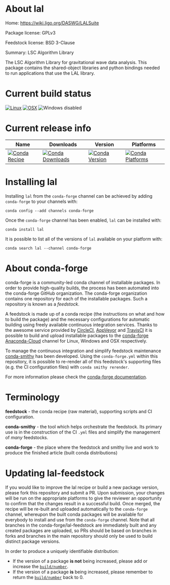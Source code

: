 About lal
=========

Home: https://wiki.ligo.org/DASWG/LALSuite

Package license: GPLv3

Feedstock license: BSD 3-Clause

Summary: LSC Algorithm Library

The LSC Algorithm Library for gravitational wave data analysis.
This package contains the shared-object libraries and python bindings
needed to run applications that use the LAL library.


Current build status
====================

[![Linux](https://img.shields.io/circleci/project/github/conda-forge/lal-feedstock/master.svg?label=Linux)](https://circleci.com/gh/conda-forge/lal-feedstock)
[![OSX](https://img.shields.io/travis/conda-forge/lal-feedstock/master.svg?label=macOS)](https://travis-ci.org/conda-forge/lal-feedstock)
![Windows disabled](https://img.shields.io/badge/Windows-disabled-lightgrey.svg)

Current release info
====================

| Name | Downloads | Version | Platforms |
| --- | --- | --- | --- |
| [![Conda Recipe](https://img.shields.io/badge/recipe-lal-green.svg)](https://anaconda.org/conda-forge/lal) | [![Conda Downloads](https://img.shields.io/conda/dn/conda-forge/lal.svg)](https://anaconda.org/conda-forge/lal) | [![Conda Version](https://img.shields.io/conda/vn/conda-forge/lal.svg)](https://anaconda.org/conda-forge/lal) | [![Conda Platforms](https://img.shields.io/conda/pn/conda-forge/lal.svg)](https://anaconda.org/conda-forge/lal) |

Installing lal
==============

Installing `lal` from the `conda-forge` channel can be achieved by adding `conda-forge` to your channels with:

```
conda config --add channels conda-forge
```

Once the `conda-forge` channel has been enabled, `lal` can be installed with:

```
conda install lal
```

It is possible to list all of the versions of `lal` available on your platform with:

```
conda search lal --channel conda-forge
```


About conda-forge
=================

conda-forge is a community-led conda channel of installable packages.
In order to provide high-quality builds, the process has been automated into the
conda-forge GitHub organization. The conda-forge organization contains one repository
for each of the installable packages. Such a repository is known as a *feedstock*.

A feedstock is made up of a conda recipe (the instructions on what and how to build
the package) and the necessary configurations for automatic building using freely
available continuous integration services. Thanks to the awesome service provided by
[CircleCI](https://circleci.com/), [AppVeyor](http://www.appveyor.com/)
and [TravisCI](https://travis-ci.org/) it is possible to build and upload installable
packages to the [conda-forge](https://anaconda.org/conda-forge)
[Anaconda-Cloud](http://docs.anaconda.org/) channel for Linux, Windows and OSX respectively.

To manage the continuous integration and simplify feedstock maintenance
[conda-smithy](http://github.com/conda-forge/conda-smithy) has been developed.
Using the ``conda-forge.yml`` within this repository, it is possible to re-render all of
this feedstock's supporting files (e.g. the CI configuration files) with ``conda smithy rerender``.

For more information please check the [conda-forge documentation](https://conda-forge.org/docs/).

Terminology
===========

**feedstock** - the conda recipe (raw material), supporting scripts and CI configuration.

**conda-smithy** - the tool which helps orchestrate the feedstock.
                   Its primary use is in the construction of the CI ``.yml`` files
                   and simplify the management of *many* feedstocks.

**conda-forge** - the place where the feedstock and smithy live and work to
                  produce the finished article (built conda distributions)


Updating lal-feedstock
======================

If you would like to improve the lal recipe or build a new
package version, please fork this repository and submit a PR. Upon submission,
your changes will be run on the appropriate platforms to give the reviewer an
opportunity to confirm that the changes result in a successful build. Once
merged, the recipe will be re-built and uploaded automatically to the
`conda-forge` channel, whereupon the built conda packages will be available for
everybody to install and use from the `conda-forge` channel.
Note that all branches in the conda-forge/lal-feedstock are
immediately built and any created packages are uploaded, so PRs should be based
on branches in forks and branches in the main repository should only be used to
build distinct package versions.

In order to produce a uniquely identifiable distribution:
 * If the version of a package **is not** being increased, please add or increase
   the [``build/number``](http://conda.pydata.org/docs/building/meta-yaml.html#build-number-and-string).
 * If the version of a package **is** being increased, please remember to return
   the [``build/number``](http://conda.pydata.org/docs/building/meta-yaml.html#build-number-and-string)
   back to 0.